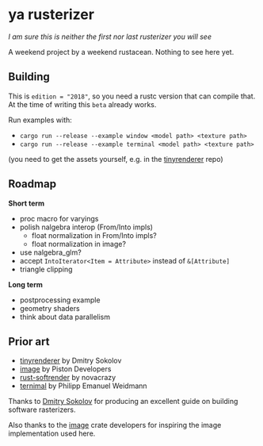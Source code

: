 # ya rusterizer

_I am sure this is neither the first nor last rusterizer you will see_

A weekend project by a weekend rustacean. Nothing to see here yet.

## Building

This is `edition = "2018"`, so you need a rustc version that can compile that.
At the time of writing this `beta` already works.

Run examples with:

- `cargo run --release --example window <model path> <texture path>`
- `cargo run --release --example terminal <model path> <texture path>`

(you need to get the assets yourself, e.g. in the
[tinyrenderer](https://github.com/ssloy/tinyrenderer) repo)

## Roadmap

__Short term__

- proc macro for varyings
- polish nalgebra interop (From/Into impls)
  * float normalization in From/Into impls?
  * float normalization in image?
- use nalgebra_glm?
- accept `IntoIterator<Item = Attribute>` instead of `&[Attribute]`
- triangle clipping

__Long term__

- postprocessing example
- geometry shaders
- think about data parallelism

## Prior art

- [tinyrenderer](https://github.com/ssloy/tinyrenderer) by Dmitry Sokolov
- [image](https://github.com/PistonDevelopers/image) by Piston Developers
- [rust-softrender](https://github.com/novacrazy/rust-softrender) by novacrazy
- [ternimal](https://github.com/p-e-w/ternimal]) by Philipp Emanuel Weidmann

Thanks to [Dmitry Sokolov](https://github.com/ssloy) for producing an excellent
guide on building software rasterizers.

Also thanks to the [image](https://github.com/PistonDevelopers/image) crate
developers for inspiring the image implementation used here.
